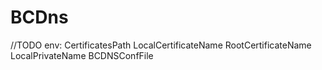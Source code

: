 # BCDns
//TODO
env: CertificatesPath LocalCertificateName RootCertificateName LocalPrivateName BCDNSConfFile
